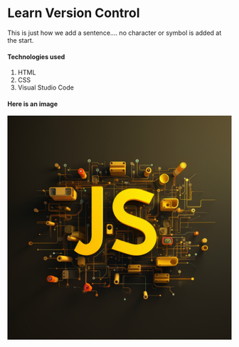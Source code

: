 # Learn Version Control
This is just how we add a sentence.... no character or symbol is added at the start.

#### Technologies used
1. HTML
2. CSS
3. Visual Studio Code

#### Here is an image
![JavaScript Graphic](./images/javascript.jpg)

